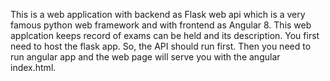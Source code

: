 This is a web application with backend as Flask web api which is a very famous python web framework and with frontend as Angular 8.
This web applcation keeps record of exams can be held and its description.
You first need to host the flask app. So, the API should run first.
Then you need to run angular app and the web page will serve you with the angular index.html.
